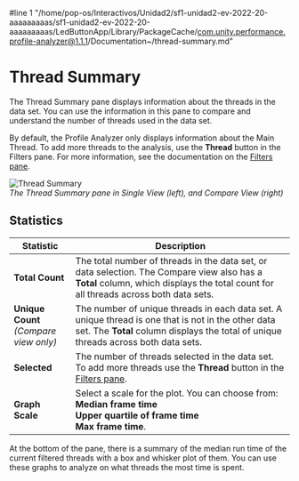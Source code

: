 #line 1 "/home/pop-os/Interactivos/Unidad2/sf1-unidad2-ev-2022-20-aaaaaaaaas/sf1-unidad2-ev-2022-20-aaaaaaaaas/LedButtonApp/Library/PackageCache/com.unity.performance.profile-analyzer@1.1.1/Documentation~/thread-summary.md"
# Thread Summary

The Thread Summary pane displays information about the threads in the data set. You can use the information in this pane to compare and understand the number of threads used in the data set.

By default, the Profile Analyzer only displays information about the Main Thread. To add more threads to the analysis, use the **Thread** button in the Filters pane. For more information, see the documentation on the [Filters pane](filtering-system.html/#thread-window).

![Thread Summary](images/thread-summary.png)<br/>*The Thread Summary pane in Single View (left), and Compare View (right)*

## Statistics

|**Statistic**|**Description**|
|---|---|
|**Total Count**|The total number of threads in the data set, or data selection. The Compare view also has a **Total** column, which displays the total count for all threads across both data sets.|
|**Unique Count**<br/>*(Compare view only)*|The number of unique threads in each data set. A unique thread is one that is not in the other data set. The **Total** column displays the total of unique threads across both data sets.|
|**Selected**|The number of threads selected in the data set. To add more threads use the **Thread** button in the [Filters pane](filtering-system.html/#thread-window).|
|**Graph Scale**|Select a scale for the plot. You can choose from:<br/> **Median frame time**<br/>**Upper quartile of frame time**</br>**Max frame time**.|

At the bottom of the pane, there is a summary of the median run time of the current filtered threads with a box and whisker plot of them. You can use these graphs to analyze on what threads the most time is spent.
